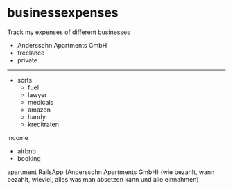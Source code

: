 # businessexpenses
Track my expenses of different businesses

+ Anderssohn Apartments GmbH
+ freelance
+ private


-----

* sorts
	* fuel
	* lawyer
	* medicals
	* amazon
	* handy 
	* kreditraten


income

* airbnb
* booking


apartment RailsApp (Anderssohn Apartments GmbH) (wie bezahlt, wann bezahlt, wieviel, alles was man absetzen kann und alle einnahmen)